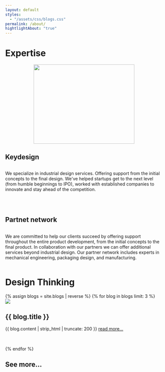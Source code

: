 ```yaml
---
layout: default
styles:
  - "/assets/css/blogs.css"
permalink: /about/
hightlightAbout: "true"
---
```

<div class="content">
    <div id="Expertise" class="section">
        <div class="wrapper" style="padding: 0;">
            <div></div>
            <h1>Expertise</h1>
        </div>
        <div class="wrapper">
            <div style="display: flex; align-items: center; justify-content: center;">
                <img src="{{ site.baseurl }}/assets/images/partners.svg" style="width: 242pt; height: 190pt;">
            </div>
            <div style="display: flex; flex-direction: column;">
                <h2>Keydesign</h2>
                <p style="margin-bottom: 35pt;">We specialize in industrial design services. Offering support from the initial concepts to the final design. We've helped startups get to the next level (from humble beginnings to IPO), worked with established companies to innovate and stay ahead of the competition.</p>
                <h2>Partnet network</h2>
                <p>We are committed to help our clients succeed by offering support throughout the entire product development, from the initial concepts to the final product. In collaboration with our partners we can offer additional services beyond industrial design. Our partner network includes experts in mechanical engineering, packaging design, and manufacturing.</p>
            </div>
        </div>
    </div>
    <div id="DesignThinking1" class="section">
        <div class="wrapper" style="padding: 0;">
            <div></div>
            <h1>Design Thinking</h1>
        </div>
        {% assign blogs = site.blogs | reverse %}
        {% for blog in blogs limit: 3 %}
        <div class="wrapper" style="margin-bottom: 35pt;">
            <div class="blog-image-wrapper">
                <img src="{{ blog.main_image | prepend: site.baseurl }}" class="blog-image">
            </div>
            <div>
                <h2>{{ blog.title }}</h2>
                <span>{{ blog.content | strip_html | truncate: 200 }} <a href="{{ blog.url | prepend: site.baseurl }}" class="blog-link">read more...</a></span>
            </div>
        </div>
        {% endfor %}
        <div class="wrapper">
            <div></div>
            <div>
                <h2><a href="{{ site.baseurl }}/blogs/" style="text-decoration: none; color: var(--text-color)">See more...</a></h2>
            </div>
        </div>
    </div>
</div>